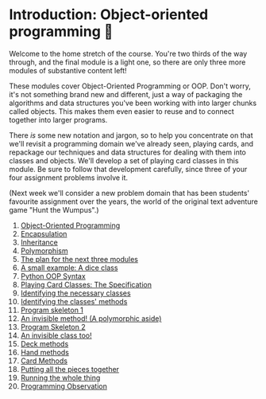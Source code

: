 # Introduction: Object-oriented programming 🎁

Welcome to the home stretch of the course. You're two thirds of the way through, and the final module is a light one, so there are
only three more modules of substantive content left!

These modules cover Object-Oriented Programming or OOP. Don't worry, it's not something brand new and different, just a way of packaging the algorithms and data structures you've been working with into larger chunks called objects. This makes them even easier to reuse and to connect together into larger programs.

There _is_ some new notation and jargon, so to help you concentrate on that we'll revisit a programming domain we've already seen, playing cards, and repackage our techniques and data structures for dealing with them into classes and objects. We'll develop a set of playing card classes in this module. Be sure to follow that development carefully, since three of your four assignment problems involve it.

(Next week we'll consider a new problem domain that has been students' favourite assignment over the years, the world of the original text adventure game "Hunt the Wumpus".)

1. [Object-Oriented
    Programming](01-object-oriented-programming.md)
1. [Encapsulation](02-encapsulation.md)
1. [Inheritance](03-inheritance.md)
1. [Polymorphism](04-polymorphism.md)
1. [The plan for the next three
    modules](05-the-plan-for-the-next-three-modules.md)
1. [A small example: A dice
    class](06-a-small-example-a-dice-class.md)
1. [Python OOP
    Syntax](07-python-oop-syntax.md)
1. [Playing Card Classes: The
    Specification](08-playing-card-classes-the-specification.md)
1. [Identifying the necessary
    classes](09-identifying-the-necessary-classes.md)
1. [Identifying the classes'
    methods](10-identifying-the-classes-methods.md)
1. [Program skeleton
    1](11-program-skeleton-1.md)
1. [An invisible method! (A polymorphic
    aside)](12-an-invisible-method-a-polymorphic-aside.md)
1. [Program Skeleton
    2](13-program-skeleton-2.md)
1. [An invisible class
    too!](14-an-invisible-class-too.md)
1. [Deck methods](15-deck-methods.md)
1. [Hand methods](16-hand-methods.md)
1. [Card Methods](17-card-methods.md)
1. [Putting all the pieces
    together](18-putting-all-the-pieces-together.md)
1. [Running the whole
    thing](19-running-the-whole-thing.md)
1. [Programming
    Observation](20-programming-observation.md)
